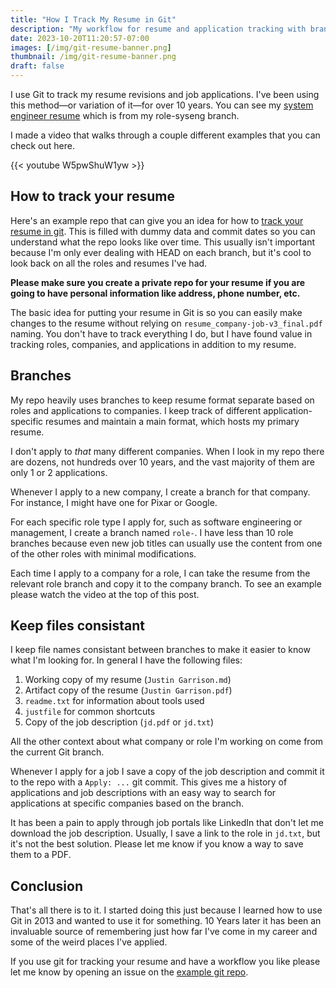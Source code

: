 ```yaml
---
title: "How I Track My Resume in Git"
description: "My workflow for resume and application tracking with branches based on roles and companies."
date: 2023-10-20T11:20:57-07:00
images: [/img/git-resume-banner.png]
thumbnail: /img/git-resume-banner.png
draft: false
---
```


I use Git to track my resume revisions and job applications.
I've been using this method—or variation of it—for over 10 years.
You can see my [system engineer resume](https://justingarrison.com/resume) which is from my role-syseng branch.

I made a video that walks through a couple different examples that you can check out here.

{{< youtube W5pwShuW1yw >}}

## How to track your resume

Here's an example repo that can give you an idea for how to [track your resume in git](<https://github.com/rothgar/track-your-resume-in-git/>).
This is filled with dummy data and commit dates so you can understand what the repo looks like over time.
This usually isn't important because I'm only ever dealing with HEAD on each branch, but it's cool to look back on all the roles and resumes I've had.

**Please make sure you create a private repo for your resume if you are going to have personal information like address, phone number, etc.**

The basic idea for putting your resume in Git is so you can easily make changes to the resume without relying on `resume_company-job-v3_final.pdf` naming.
You don't have to track everything I do, but I have found value in tracking roles, companies, and applications in addition to my resume.

## Branches

My repo heavily uses branches to keep resume format separate based on roles and applications to companies.
I keep track of different application-specific resumes and maintain a main format, which hosts my primary resume.

I don't apply to _that_ many different companies.
When I look in my repo there are dozens, not hundreds over 10 years, and the vast majority of them are only 1 or 2 applications.

Whenever I apply to a new company, I create a branch for that company.
For instance, I might have one for Pixar or Google.

For each specific role type I apply for, such as software engineering or management, I create a branch named `role-`.
I have less than 10 role branches because even new job titles can usually use the content from one of the other roles with minimal modifications.

Each time I apply to a company for a role, I can take the resume from the relevant role branch and copy it to the company branch.
To see an example please watch the video at the top of this post.

## Keep files consistant

I keep file names consistant between branches to make it easier to know what I'm looking for.
In general I have the following files:

1. Working copy of my resume (`Justin Garrison.md`)
1. Artifact copy of the resume (`Justin Garrison.pdf`)
1. `readme.txt` for information about tools used
1. `justfile` for common shortcuts
1. Copy of the job description (`jd.pdf` or `jd.txt`)

All the other context about what company or role I'm working on come from the current Git branch.

Whenever I apply for a job I save a copy of the job description and commit it to the repo with a `Apply: ...` git commit.
This gives me a history of applications and job descriptions with an easy way to search for applications at specific companies based on the branch.

It has been a pain to apply through job portals like LinkedIn that don't let me download the job description.
Usually, I save a link to the role in `jd.txt`, but it's not the best solution.
Please let me know if you know a way to save them to a PDF.

## Conclusion

That's all there is to it.
I started doing this just because I learned how to use Git in 2013 and wanted to use it for something.
10 Years later it has been an invaluable source of remembering just how far I've come in my career and some of the weird places I've applied.

If you use git for tracking your resume and have a workflow you like please let me know by opening an issue on the [example git repo](https://github.com/rothgar/track-your-resume-in-git/).
